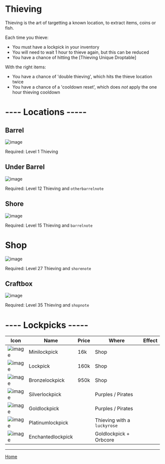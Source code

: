 # Thieving #

Thieving is the art of targetting a known location, to extract items, coins or fish.

Each time you thieve:
- You must have a lockpick in your inventory
- You will need to wait 1 hour to thieve again, but this can be reduced
- You have a chance of hitting the [Thieving Unique Droptable]

With the right items:
- You have a chance of 'double thieving', which hits the thieve location twice
- You have a chance of a 'cooldown reset', which does *not* apply the one hour thieving cooldown


# ---- Locations -----

## Barrel
![image](https://github.com/fishbotapp/fishbotwiki/assets/163616414/64786303-e9db-4833-bbb5-5ed02216c742)

Required: Level 1 Thieving



## Under Barrel
![image](https://github.com/fishbotapp/fishbotwiki/assets/163616414/d6c34684-305e-4b1e-ac01-fdf137a98822)

Required: Level 12 Thieving and `otherbarrelnote`


## Shore
![image](https://github.com/fishbotapp/fishbotwiki/assets/163616414/a8f5c4e5-81ab-4201-a80e-9e407eeacf87)

Required: Level 15 Thieving and `barrelnote`


# Shop
![image](https://github.com/fishbotapp/fishbotwiki/assets/163616414/56f74eb6-1d0d-4afa-a349-66b8152e7f9c)

Required: Level 27 Thieving and `shorenote`


## Craftbox
![image](https://github.com/fishbotapp/fishbotwiki/assets/163616414/39092efa-19ec-4e1a-922f-54376c798882)

Required: Level 35 Thieving and `shopnote`

# ---- Lockpicks -----


| Icon | Name | Price | Where |Effect |
| ------ | ------ | ------- | ---- | ---- |
| ![image](https://fishbot.app/items/minilockpick.png) | Minilockpick | 16k | Shop | |
| ![image](https://fishbot.app/items/lockpick.png) | Lockpick | 160k | Shop | |
| ![image](https://fishbot.app/items/lockpick.png) | Bronzelockpick | 950k | Shop | |
| ![image](https://fishbot.app/items/lockpick.png) | Silverlockpick |  | Purples / Pirates | |
| ![image](https://fishbot.app/items/lockpick.png) | Goldlockpick |  | Purples / Pirates | |
| ![image](https://fishbot.app/items/lockpick.png) | Platinumlockpick |  | Thieving with a `luckyrose` | |
| ![image](https://fishbot.app/items/lockpick.png) | Enchantedlockpick |  | Goldlockpick + Orbcore | |



-----------------------------

[Home](https://fishbotapp.github.io/fishbotwiki/)

